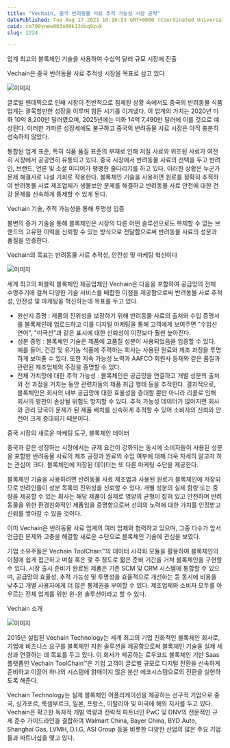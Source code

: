 ```yaml
---
title: "Vechain, 중국 반려동물 사료 추적 가능성 시장 공략"
datePublished: Tue Aug 17 2021 10:10:53 GMT+0000 (Coordinated Universal Time)
cuid: cm700ynew003o09k13dxq9zuk
slug: 2224

---
```



업계 최고의 블록체인 기술을 사용하여 수십억 달러 규모 시장에 진출

Vechain은 중국 반려동물 사료 추적성 시장을 목표로 삼고 있다

![이미지](https://cdn.hashnode.com/res/hashnode/image/upload/v1739250698042/1d287df4-6d3f-407d-a440-4dd151c7a90a.jpeg)

글로벌 팬데믹으로 인해 시장이 전반적으로 침체된 상황 속에서도 중국의 반려동물 식품 업계는 괄목할만한 성장을 이루며 힘든 시기를 이겨냈다. 이 업계의 가치는 2020년 미화 10억 8,200만 달러였으며, 2025년에는 미화 14억 7,490만 달러에 이를 것으로 예상된다. 이러한 가파른 성장세에도 불구하고 중국의 반려동물 사료 시장은 아직 충분히 성숙하지 않았다.

통합된 업계 표준, 특히 식품 품질 표준의 부재로 인해 저질 사료와 위조된 사료가 여전히 시장에서 공공연히 유통되고 있다. 중국 시장에서 반려동물 사료의 선택을 두고 반려인, 브랜드, 언론 및 소셜 미디어가 팽팽한 줄다리기를 하고 있다. 이러한 상황은 누군가 문제 해결사로 나설 기회로 작용한다. 블록체인 기술을 사용하면 원료를 정확히 추적하여 반려동물 사료 제조업체가 생물보안 문제를 해결하고 반려동물 사료 안전에 대한 건강 문제를 신속하게 통제할 수 있게 된다.

Vechain 기술, 추적 가능성을 통해 투명성 입증

불변의 증거 기술을 통해 블록체인은 시장의 다른 어떤 솔루션으로도 복제할 수 없는 브랜드의 고유한 이력을 신뢰할 수 있는 방식으로 전달함으로써 반려동물 사료의 성분과 품질을 인증한다.

Vechain의 목표는 반려동물 사료 추적성, 안전성 및 마케팅 혁신이다

![이미지](https://cdn.hashnode.com/res/hashnode/image/upload/v1739250700061/68a2c536-76ea-4139-96e2-0185b168a000.jpeg)

세계 최고의 퍼블릭 블록체인 제공업체인 Vechain은 다음을 포함하여 공급망의 전체 수명주기에 걸쳐 다양한 기술 서비스를 배합한 이점을 제공함으로써 반려동물 사료 추적성, 안전성 및 마케팅을 혁신하는데 목표를 두고 있다.

- 원산지 증명 : 제품의 진위성을 보장하기 위해 반려동물 사료의 출처와 수입 증명서를 블록체인에 업로드하고 이를 디지털 마케팅을 통해 고객에게 보여주면 "수입산 연어", "미국산"과 같은 표시에 대한 신뢰성이 이전보다 훨씬 높아진다.
- 성분 증명 : 블록체인 기술은 제품에 고품질 성분이 사용되었음을 입증할 수 있다. 예를 들어, 건강 및 유기농 식품에 주력하는 회사는 사용된 원료와 제조 과정을 투명하게 보여줄 수 있다. 또한 지속 가능성 노력과 AAFCO 회원사 등재와 같은 품질과 관련된 제조업체의 주장을 증명할 수 있다.
- 전체 가치망에 대한 추적 가능성 : 블록체인은 공급망을 연결하고 개별 성분의 출처와 전 과정을 거치는 동안 관련자들의 제품 취급 행태 등을 추적한다. 결과적으로, 블록체인은 회사의 내부 공급망에 대한 효율성을 증대할 뿐만 아니라 리콜로 인해 회사의 평판이 손상될 위험도 방지할 수 있다. 추적 가능성 데이터가 많아지면 회사와 관리 당국이 문제가 된 제품 배치를 신속하게 추적할 수 있어 소비자의 신뢰와 안전이 크게 증대되기 때문이다.

중국 시장의 새로운 마케팅 도구, 블록체인 데이터

중국과 같은 성장하는 시장에서는 규제 요건이 강화되는 동시에 소비자들이 사용된 성분을 포함한 반려동물 사료의 제조 공정과 원료의 수입 여부에 대해 더욱 자세히 알고자 하는 관심이 크다. 블록체인에 저장된 데이터는 또 다른 마케팅 수단을 제공한다.

블록체인 기술을 사용하려면 반려동물 사료 제조법과 사용된 원료가 블록체인에 저장되므로 반려인들이 성분 목록의 진위성을 신뢰할 수 있다. 개별 성분의 실제 함량 또는 중량을 제공할 수 있는 회사는 해당 제품이 실제로 영양의 균형이 잡혀 있고 안전하며 반려동물을 위한 환경친화적인 제품임을 증명함으로써 선의의 노력에 대한 가치를 인정받고 신뢰를 쌓아갈 수 있을 것이다.

이미 Vechain은 반려동물 사료 업계의 여러 업체와 협력하고 있으며, 그중 다수가 앞서 언급한 문제와 고충을 해결할 새로운 수단으로 블록체인 기술에 관심을 보였다.

기업 소유주들은 Vechain ToolChain™의 데이터 시각화 모듈을 활용하여 블록체인의 이점에 쉽게 접근하고 며칠 혹은 몇 주 정도로 짧은 준비 기간을 거쳐 블록체인을 구현할 수 있다. 시장 출시 준비가 완료된 제품은 기존 SCM 및 CRM 시스템에 통합할 수 있으며, 공급망의 효율성, 추적 가능성 및 투명성을 효율적으로 개선하는 등 동시에 비용을 낮추고 개별 사용자에게 더 많은 통제권을 부여할 수 있다. 제조업체와 소비자 모두를 아우르는 전체 업계를 위한 윈-윈 솔루션이라고 할 수 있다.

Vechain 소개

![이미지](https://cdn.hashnode.com/res/hashnode/image/upload/v1739250701638/77fcbb00-77ea-4e33-8971-c3be7c7c6a34.jpeg)

2015년 설립된 Vechain Technology는 세계 최고의 기업 친화적인 블록체인 회사로, 기업에 비즈니스 요구를 블록체인 지원 솔루션을 제공함으로써 블록체인 기술을 실제 세상과 연결하는 데 목표를 두고 있다. 이 회사가 제공하는 로우코드 블록체인 기반 Saas 플랫폼인 Vechain ToolChain™은 기업 고객이 글로벌 규모로 디지털 전환을 신속하게 준비하고 이끌어 하나의 시스템에 얽매이지 않은 분산 에코시스템으로의 전환을 실현하도록 해준다.

Vechain Technology는 실제 블록체인 어플리케이션을 제공하는 선구적 기업으로 중국, 싱가포르, 룩셈부르크, 일본, 프랑스, 이탈리아 및 미국에 해외 지사를 두고 있다. Vechain은 확고한 독자적 개발 역량과 전략적 파트너인 PwC 및 DNV의 전문적인 규제 준수 가이드라인을 결합하여 Walmart China, Bayer China, BYD Auto, Shanghai Gas, LVMH, D.I.G, ASI Group 등을 비롯한 다양한 산업의 많은 주요 기업들과 파트너십을 맺고 있다.